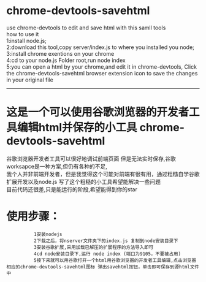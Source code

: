 # chrome-devtools-savehtml
use chrome-devtools to edit and save html with this samll tools  
how to use it  
  1:install node.js;  
  2:download this tool,copy server/index.js to where you installed you node;  
  3:install chrome exentions on your chrome  
  4:cd to your node.js Folder root,run node index  
  5:you can open a html by your chrome,and edit it in chrome-devtools, Click the chrome-devtools-savehtml browser extension icon to save the changes in your original file  
****
# 这是一个可以使用谷歌浏览器的开发者工具编辑html并保存的小工具 chrome-devtools-savehtml  
  谷歌浏览器开发者工具可以很好地调试前端页面 但是无法实时保存,谷歌worksapce是一种方案,但仍有各种的不足,  
  我个人并非前端开发者，但是我觉得这个可能对前端有很有用，通过粗糙自学谷歌扩展开发以及node.js 写了这个粗糙的小工具希望能解决一些问题  
  目前代码还很差,只是能运行的阶段,希望能得到你的star  
 # 使用步骤：
              1安装nodejs  
              2下载之后，将nserver文件夹下的index.js 复制到node安装目录下
              3安装谷歌扩展,采用加载已解压的扩展程序的方法导入即可
              4cd node安装目录下,运行 node index (端口为9105，不要被占用)
              5接下来就可以用谷歌打开一个html用谷歌浏览器的开发者工具编辑,点击浏览器相应的chrome-devtools-savehtml图标 弹出savehtml按钮，单击即可保存到源html文件中
  
